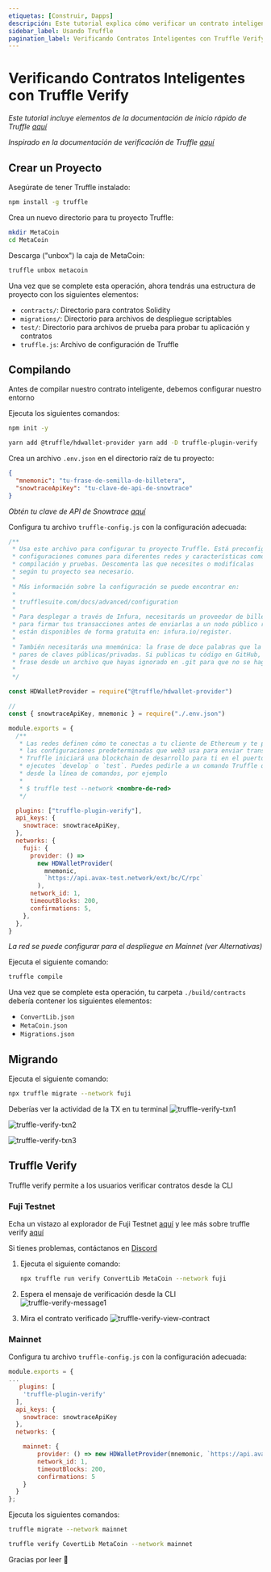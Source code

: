 ```yaml
---
etiquetas: [Construir, Dapps]
descripción: Este tutorial explica cómo verificar un contrato inteligente en un explorador de bloques usando Truffle después de desplegarlo en Avalanche C-Chain.
sidebar_label: Usando Truffle
pagination_label: Verificando Contratos Inteligentes con Truffle Verify
---
```


# Verificando Contratos Inteligentes con Truffle Verify

_Este tutorial incluye elementos de la documentación de inicio rápido de Truffle [aquí](https://www.trufflesuite.com/docs/truffle/quickstart)_

_Inspirado en la documentación de verificación de Truffle [aquí](https://www.npmjs.com/package/truffle-plugin-verify)_

## Crear un Proyecto

Asegúrate de tener Truffle instalado:

```zsh
npm install -g truffle
```

Crea un nuevo directorio para tu proyecto Truffle:

```zsh
mkdir MetaCoin
cd MetaCoin
```

Descarga ("unbox") la caja de MetaCoin:

```zsh
truffle unbox metacoin
```

Una vez que se complete esta operación, ahora tendrás una estructura de proyecto con los siguientes elementos:

- `contracts/`: Directorio para contratos Solidity
- `migrations/`: Directorio para archivos de despliegue scriptables
- `test/`: Directorio para archivos de prueba para probar tu aplicación y contratos
- `truffle.js`: Archivo de configuración de Truffle

## Compilando

Antes de compilar nuestro contrato inteligente, debemos configurar nuestro entorno

Ejecuta los siguientes comandos:

```zsh
npm init -y
```

```zsh
yarn add @truffle/hdwallet-provider yarn add -D truffle-plugin-verify
```

Crea un archivo `.env.json` en el directorio raíz de tu proyecto:

```json
{
  "mnemonic": "tu-frase-de-semilla-de-billetera",
  "snowtraceApiKey": "tu-clave-de-api-de-snowtrace"
}
```

_Obtén tu clave de API de Snowtrace [aquí](https://snowtrace.io/myapikey)_

Configura tu archivo `truffle-config.js` con la configuración adecuada:

```js
/**
 * Usa este archivo para configurar tu proyecto Truffle. Está preconfigurado con algunas
 * configuraciones comunes para diferentes redes y características como migraciones,
 * compilación y pruebas. Descomenta las que necesites o modifícalas
 * según tu proyecto sea necesario.
 *
 * Más información sobre la configuración se puede encontrar en:
 *
 * trufflesuite.com/docs/advanced/configuration
 *
 * Para desplegar a través de Infura, necesitarás un proveedor de billetera (como @truffle/hdwallet-provider)
 * para firmar tus transacciones antes de enviarlas a un nodo público remoto. Las cuentas de Infura
 * están disponibles de forma gratuita en: infura.io/register.
 *
 * También necesitarás una mnemónica: la frase de doce palabras que la billetera usa para generar
 * pares de claves públicas/privadas. Si publicas tu código en GitHub, asegúrate de cargar esta
 * frase desde un archivo que hayas ignorado en .git para que no se haga pública accidentalmente.
 *
 */

const HDWalletProvider = require("@truffle/hdwallet-provider")

//
const { snowtraceApiKey, mnemonic } = require("./.env.json")

module.exports = {
  /**
   * Las redes definen cómo te conectas a tu cliente de Ethereum y te permiten establecer
   * las configuraciones predeterminadas que web3 usa para enviar transacciones. Si no especificas una,
   * Truffle iniciará una blockchain de desarrollo para ti en el puerto 9545 cuando
   * ejecutes `develop` o `test`. Puedes pedirle a un comando Truffle que use una red específica
   * desde la línea de comandos, por ejemplo
   *
   * $ truffle test --network <nombre-de-red>
   */

  plugins: ["truffle-plugin-verify"],
  api_keys: {
    snowtrace: snowtraceApiKey,
  },
  networks: {
    fuji: {
      provider: () =>
        new HDWalletProvider(
          mnemonic,
          `https://api.avax-test.network/ext/bc/C/rpc`
        ),
      network_id: 1,
      timeoutBlocks: 200,
      confirmations: 5,
    },
  },
}
```

_La red se puede configurar para el despliegue en Mainnet (ver Alternativas)_

Ejecuta el siguiente comando:

```zsh
truffle compile
```

Una vez que se complete esta operación, tu carpeta `./build/contracts` debería contener los siguientes elementos:

- `ConvertLib.json`
- `MetaCoin.json`
- `Migrations.json`

## Migrando

Ejecuta el siguiente comando:

```zsh
npx truffle migrate --network fuji
```

Deberías ver la actividad de la TX en tu terminal
![truffle-verify-txn1](/img/truffle-verify-txn1.png)

![truffle-verify-txn2](/img/truffle-verify-txn2.png)

![truffle-verify-txn3](/img/truffle-verify-txn3.png)

## Truffle Verify

Truffle verify permite a los usuarios verificar contratos desde la CLI

### Fuji Testnet

Echa un vistazo al explorador de Fuji Testnet [aquí](https://testnet.snowtrace.io/)
y lee más sobre truffle verify
[aquí](https://github.com/rkalis/truffle-plugin-verify)

Si tienes problemas, contáctanos en [Discord](https://chat.avalabs.org)

1. Ejecuta el siguiente comando:

    ```zsh
    npx truffle run verify ConvertLib MetaCoin --network fuji
    ```

2. Espera el mensaje de verificación desde la CLI
   ![truffle-verify-message1](/img/truffle-verify-message1.png)

3. Mira el contrato verificado
   ![truffle-verify-view-contract](/img/truffle-verify-view-contract.png)

### Mainnet

Configura tu archivo `truffle-config.js` con la configuración adecuada:

```js
module.exports = {
...
   plugins: [
    'truffle-plugin-verify'
  ],
  api_keys: {
    snowtrace: snowtraceApiKey
  },
  networks: {

    mainnet: {
        provider: () => new HDWalletProvider(mnemonic, `https://api.avax.network/ext/bc/C/rpc`),
        network_id: 1,
        timeoutBlocks: 200,
        confirmations: 5
    }
  }
};
```

Ejecuta los siguientes comandos:

```zsh
truffle migrate --network mainnet
```

```zsh
truffle verify CovertLib MetaCoin --network mainnet
```

Gracias por leer 🔺